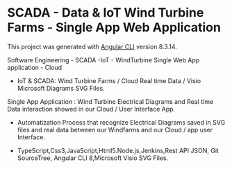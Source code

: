 # SCADA - Data & IoT Wind Turbine Farms - Single App Web Application 

This project was generated with [Angular CLI](https://github.com/angular/angular-cli) version 8.3.14.


Software Engineering - SCADA -IoT - WindTurbine Single Web App application - Cloud

- IoT & SCADA: Wind Turbine Farms / Cloud  Real time Data / Visio Microsoft Diagrams SVG Files.

Single App Application :  Wind Turbine Electrical Diagrams and Real time Data
interaction showed in our Cloud / User Interface App.

- Automatization Process that recognize Electrical Diagrams saved in SVG files and real data between our Windfarms and our Cloud / app user Interface.

- TypeScript,Css3,JavaScript,Html5.Node.js,Jenkins,Rest API JSON, Git SourceTree,
Angular CLI 8,Microsoft Visio SVG Files.
